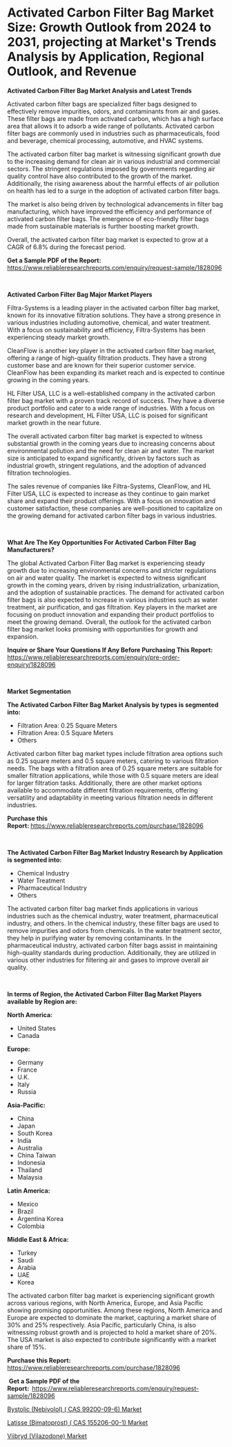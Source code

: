 <p><h1>Activated Carbon Filter Bag Market Size: Growth Outlook from 2024 to 2031, projecting at Market's Trends Analysis by Application, Regional Outlook, and Revenue</h1></p><p><strong>Activated Carbon Filter Bag Market Analysis and Latest Trends</strong></p>
<p><p>Activated carbon filter bags are specialized filter bags designed to effectively remove impurities, odors, and contaminants from air and gases. These filter bags are made from activated carbon, which has a high surface area that allows it to adsorb a wide range of pollutants. Activated carbon filter bags are commonly used in industries such as pharmaceuticals, food and beverage, chemical processing, automotive, and HVAC systems.</p><p>The activated carbon filter bag market is witnessing significant growth due to the increasing demand for clean air in various industrial and commercial sectors. The stringent regulations imposed by governments regarding air quality control have also contributed to the growth of the market. Additionally, the rising awareness about the harmful effects of air pollution on health has led to a surge in the adoption of activated carbon filter bags.</p><p>The market is also being driven by technological advancements in filter bag manufacturing, which have improved the efficiency and performance of activated carbon filter bags. The emergence of eco-friendly filter bags made from sustainable materials is further boosting market growth.</p><p>Overall, the activated carbon filter bag market is expected to grow at a CAGR of 6.8% during the forecast period.</p></p>
<p><strong>Get a Sample PDF of the Report:&nbsp;</strong> <a href="https://www.reliableresearchreports.com/enquiry/request-sample/1828096">https://www.reliableresearchreports.com/enquiry/request-sample/1828096</a></p>
<p>&nbsp;</p>
<p><strong>Activated Carbon Filter Bag Major Market Players</strong></p>
<p><p>Filtra-Systems is a leading player in the activated carbon filter bag market, known for its innovative filtration solutions. They have a strong presence in various industries including automotive, chemical, and water treatment. With a focus on sustainability and efficiency, Filtra-Systems has been experiencing steady market growth.</p><p>CleanFlow is another key player in the activated carbon filter bag market, offering a range of high-quality filtration products. They have a strong customer base and are known for their superior customer service. CleanFlow has been expanding its market reach and is expected to continue growing in the coming years.</p><p>HL Filter USA, LLC is a well-established company in the activated carbon filter bag market with a proven track record of success. They have a diverse product portfolio and cater to a wide range of industries. With a focus on research and development, HL Filter USA, LLC is poised for significant market growth in the near future.</p><p>The overall activated carbon filter bag market is expected to witness substantial growth in the coming years due to increasing concerns about environmental pollution and the need for clean air and water. The market size is anticipated to expand significantly, driven by factors such as industrial growth, stringent regulations, and the adoption of advanced filtration technologies.</p><p>The sales revenue of companies like Filtra-Systems, CleanFlow, and HL Filter USA, LLC is expected to increase as they continue to gain market share and expand their product offerings. With a focus on innovation and customer satisfaction, these companies are well-positioned to capitalize on the growing demand for activated carbon filter bags in various industries.</p></p>
<p>&nbsp;</p>
<p><strong>What Are The Key Opportunities For Activated Carbon Filter Bag Manufacturers?</strong></p>
<p><p>The global Activated Carbon Filter Bag market is experiencing steady growth due to increasing environmental concerns and stricter regulations on air and water quality. The market is expected to witness significant growth in the coming years, driven by rising industrialization, urbanization, and the adoption of sustainable practices. The demand for activated carbon filter bags is also expected to increase in various industries such as water treatment, air purification, and gas filtration. Key players in the market are focusing on product innovation and expanding their product portfolios to meet the growing demand. Overall, the outlook for the activated carbon filter bag market looks promising with opportunities for growth and expansion.</p></p>
<p><strong>Inquire or Share Your Questions If Any Before Purchasing This Report:</strong> <a href="https://www.reliableresearchreports.com/enquiry/pre-order-enquiry/1828096">https://www.reliableresearchreports.com/enquiry/pre-order-enquiry/1828096</a></p>
<p>&nbsp;</p>
<p><strong>Market Segmentation</strong></p>
<p><strong>The Activated Carbon Filter Bag Market Analysis by types is segmented into:</strong></p>
<p><ul><li>Filtration Area: 0.25 Square Meters</li><li>Filtration Area: 0.5 Square Meters</li><li>Others</li></ul></p>
<p><p>Activated carbon filter bag market types include filtration area options such as 0.25 square meters and 0.5 square meters, catering to various filtration needs. The bags with a filtration area of 0.25 square meters are suitable for smaller filtration applications, while those with 0.5 square meters are ideal for larger filtration tasks. Additionally, there are other market options available to accommodate different filtration requirements, offering versatility and adaptability in meeting various filtration needs in different industries.</p></p>
<p><strong>Purchase this Report:&nbsp;</strong><a href="https://www.reliableresearchreports.com/purchase/1828096">https://www.reliableresearchreports.com/purchase/1828096</a></p>
<p>&nbsp;</p>
<p><strong>The Activated Carbon Filter Bag Market Industry Research by Application is segmented into:</strong></p>
<p><ul><li>Chemical Industry</li><li>Water Treatment</li><li>Pharmaceutical Industry</li><li>Others</li></ul></p>
<p><p>The activated carbon filter bag market finds applications in various industries such as the chemical industry, water treatment, pharmaceutical industry, and others. In the chemical industry, these filter bags are used to remove impurities and odors from chemicals. In the water treatment sector, they help in purifying water by removing contaminants. In the pharmaceutical industry, activated carbon filter bags assist in maintaining high-quality standards during production. Additionally, they are utilized in various other industries for filtering air and gases to improve overall air quality.</p></p>
<p>&nbsp;</p>
<p><strong>In terms of Region, the Activated Carbon Filter Bag Market Players available by Region are:</strong></p>
<p>
    <p> <strong> North America: </strong>
        <ul>
            <li>United States</li>
            <li>Canada</li>
        </ul>
        </p> 
    <p> <strong> Europe: </strong>
        <ul>
            <li>Germany</li>
            <li>France</li>
            <li>U.K.</li>
            <li>Italy</li>
            <li>Russia</li>
        </ul>
        </p> 
    <p> <strong> Asia-Pacific: </strong>
        <ul>
            <li>China</li>
            <li>Japan</li>
            <li>South Korea</li>
            <li>India</li>
            <li>Australia</li>
            <li>China Taiwan</li>
            <li>Indonesia</li>
            <li>Thailand</li>
            <li>Malaysia</li>
        </ul>
        </p> 
    <p> <strong> Latin America: </strong>
        <ul>
            <li>Mexico</li>
            <li>Brazil</li>
            <li>Argentina Korea</li>
            <li>Colombia</li>
        </ul>
        </p> 
    <p> <strong> Middle East & Africa: </strong>
        <ul>
            <li>Turkey</li>
            <li>Saudi</li>
            <li>Arabia</li>
            <li>UAE</li>
            <li>Korea</li>
        </ul>
    </p>
    </p>
<p><p>The activated carbon filter bag market is experiencing significant growth across various regions, with North America, Europe, and Asia Pacific showing promising opportunities. Among these regions, North America and Europe are expected to dominate the market, capturing a market share of 30% and 25% respectively. Asia Pacific, particularly China, is also witnessing robust growth and is projected to hold a market share of 20%. The USA market is also expected to contribute significantly with a market share of 15%.</p></p>
<p><strong>Purchase this Report: </strong><a href="https://www.reliableresearchreports.com/purchase/1828096">https://www.reliableresearchreports.com/purchase/1828096</a></p>
<p>&nbsp;<strong>Get a Sample PDF of the Report:&nbsp;&nbsp;</strong><a href="https://www.reliableresearchreports.com/enquiry/request-sample/1828096">https://www.reliableresearchreports.com/enquiry/request-sample/1828096</a></p>
<p><strong></strong></p>
<p><p><a href="https://view.publitas.com/reportprime-1/bystolic-nebivolol-cas-99200-09-6-market-size-market-trends-and-growth-outlook-forecasted-for-period-from-2023-to-2030/">Bystolic (Nebivolol) ( CAS 99200-09-6) Market</a></p><p><a href="https://view.publitas.com/reportprime-1/latisse-bimatoprost-cas-155206-00-1-market-size-2023-2030-global-industrial-analysis-key-geographical-regions-market-share-top-key-players-product-types-and-forecast-research-report/">Latisse (Bimatoprost) ( CAS 155206-00-1) Market</a></p><p><a href="https://view.publitas.com/reportprime-1/viibryd-vilazodone-market-provides-a-comprehensive-analysis-including-a-macro-overview-of-the-market-as-well-as-micro-details-such-as-market-size-and-competitive-landscape/">Viibryd (Vilazodone) Market</a></p></p>